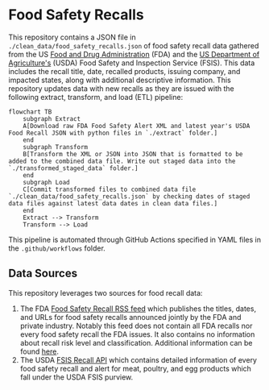 # Food Safety Recalls 

This repository contains a JSON file in `./clean_data/food_safety_recalls.json` of food safety recall data gathered from the US [Food and Drug Administration](https://www.fda.gov/safety/recalls-market-withdrawals-safety-alerts) (FDA) and the [US Department of Agriculture's](https://www.fsis.usda.gov/recalls) (USDA) Food Safety and Inspection Service (FSIS). This data includes the recall title, date, recalled products, issuing company, and impacted states, along with additional descriptive information. This repository updates data with new recalls as they are issued with the following extract, transform, and load (ETL) pipeline:

```mermaid
flowchart TB
    subgraph Extract
    A[Download raw FDA Food Safety Alert XML and latest year's USDA Food Recall JSON with python files in `./extract` folder.]
    end
    subgraph Transform
    B[Transform the XML or JSON into JSON that is formatted to be added to the combined data file. Write out staged data into the `./transformed_staged_data` folder.]
    end
    subgraph Load
    C[Commit transformed files to combined data file `./clean_data/food_safety_recalls.json` by checking dates of staged data files against latest data dates in clean data files.]
    end
    Extract --> Transform
    Transform --> Load
```

This pipeline is automated through GitHub Actions specified in YAML files in the `.github/workflows` folder.

## Data Sources
This repository leverages two sources for food recall data:
1. The FDA [Food Safety Recall RSS feed](https://www.fda.gov/about-fda/contact-fda/stay-informed/rss-feeds/food-safety-recalls/rss.xml) which publishes the titles, dates, and URLs for food safety recalls announced jointly by the FDA and private industry. Notably this feed does not contain all FDA recalls nor every food safety recall the FDA issues. It also contains no information about recall risk level and classification. Additional information can be found [here](https://www.fda.gov/safety/recalls-market-withdrawals-safety-alerts/additional-information-about-recalls).
2. The USDA [FSIS Recall API](https://www.fsis.usda.gov/science-data/developer-resources/recall-api) which contains detailed information of every food safety recall and alert for meat, poultry, and egg products which fall under the USDA FSIS purview.